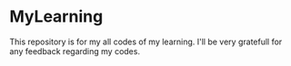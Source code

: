 # MyLearning
This repository is for my all codes of my learning.
I'll be very gratefull for any feedback regarding my codes.
